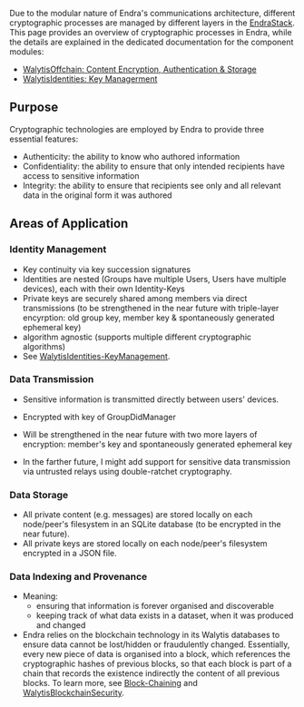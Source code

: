 Due to the modular nature of Endra's communications architecture, different cryptographic processes are managed by different layers in the [EndraStack](2-EndraStack.md).
This page provides an overview of cryptographic processes in Endra, while the details are explained in the dedicated documentation for the component modules:
- [WalytisOffchain: Content Encryption, Authentication & Storage](../WalytisOffchain/1-IntroToWalytisOffchain.md)
- [WalytisIdentities: Key Managerment](../WalytisIdentities/2-HowItWorks/3-KeyManagement.md)

## Purpose

Cryptographic technologies are employed by Endra to provide three essential features:
- Authenticity: the ability to know who authored information
- Confidentiality: the ability to ensure that only intended recipients have access to sensitive information
- Integrity: the ability to ensure that recipients see only and all relevant data in the original form it was authored

## Areas of Application
### Identity Management

- Key continuity via key succession signatures
- Identities are nested (Groups have multiple Users, Users have multiple devices), each with their own Identity-Keys
- Private keys are securely shared among members via direct transmissions (to be strengthened in the near future with triple-layer encyrption: old group key, member key & spontaneously generated ephemeral key)
- algorithm agnostic (supports multiple different cryptographic algorithms)
- See [WalytisIdentities-KeyManagement](../WalytisIdentities/2-HowItWorks/3-KeyManagement.md).


### Data Transmission

- Sensitive information is transmitted  directly between users' devices.
- Encrypted with key of GroupDidManager
- Will be strengthened in the near future with two more layers of encryption: member's key and spontaneously generated ephemeral key

- In the farther future, I might add support for sensitive data transmission via untrusted relays using double-ratchet cryptography.

### Data Storage

- All private content (e.g. messages) are stored locally on each node/peer's filesystem in an SQLite database (to be encrypted in the near future).
- All private keys are stored locally on each node/peer's filesystem encrypted in a JSON file. 

### Data Indexing and Provenance

- Meaning:
	- ensuring that information is forever organised and discoverable
	- keeping track of what data exists in a dataset, when it was produced and changed
- Endra relies on the blockchain technology in its Walytis databases to ensure data cannot be lost/hidden or fraudulently changed. Essentially, every new piece of data is organised into a block, which references the cryptographic hashes of previous blocks, so that each block is part of a chain that records the existence indirectly the content of all previous blocks. To learn more, see [Block-Chaining](../Walytis/Technical/Block-Chaining.md) and [WalytisBlockchainSecurity](../Walytis/Technical/WalytisBlockchainSecurity.md).



